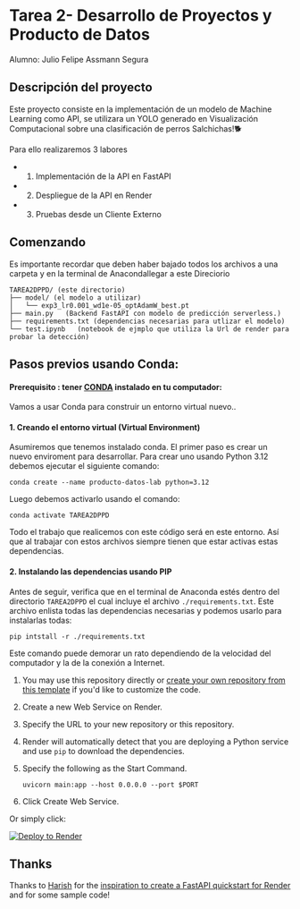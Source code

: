 # Tarea 2- Desarrollo de Proyectos y Producto de Datos

Alumno: Julio Felipe Assmann Segura

## Descripción del proyecto

Este proyecto consiste en la implementación de un modelo de Machine Learning como API, se utilizara un YOLO generado en Visualización Computacional sobre una clasificación de perros Salchichas!🐕

Para ello realizaremos 3 labores 
- 1. Implementación de la API en FastAPI
- 2. Despliegue de la API en Render
- 3. Pruebas desde un Cliente Externo

## Comenzando

Es importante recordar que deben haber bajado todos los archivos a una carpeta y en la terminal de Anacondallegar a este Direciorio
```
TAREA2DPPD/ (este directorio)
├── model/ (el modelo a utilizar)
│   └── exp3_lr0.001_wd1e-05_optAdamW_best.pt 
├── main.py   (Backend FastAPI con modelo de predicción serverless.)
├── requirements.txt (dependencias necesarias para utlizar el modelo)
└── test.ipynb   (notebook de ejmplo que utiliza la Url de render para probar la detección)
```
## Pasos previos usando Conda:
#### Prerequisito : tener [CONDA](https://docs.conda.io/en/latest/) instalado en tu computador:
Vamos a usar Conda para construir un entorno virtual nuevo..

#### 1. Creando el entorno virtual (Virtual Environment)
Asumiremos que tenemos instalado conda. El primer paso es crear un nuevo enviroment para desarrollar. Para crear uno usando Python 3.12 debemos ejecutar el siguiente comando:
```
conda create --name producto-datos-lab python=3.12
```
Luego debemos activarlo usando el comando:
```
conda activate TAREA2DPPD
```
Todo el trabajo que realicemos con este código será en este entorno. Así que al trabajar con estos archivos siempre tienen que estar activas estas dependencias.

#### 2. Instalando las dependencias usando PIP
Antes de seguir, verifica que en el terminal de Anaconda estés dentro del directorio `TAREA2DPPD` el cual incluye el archivo `./requirements.txt`. Este archivo enlista todas las dependencias necesarias y podemos usarlo para instalarlas todas:

```
pip intstall -r ./requirements.txt
```
Este comando puede demorar un rato dependiendo de la velocidad del computador y la de la conexión a Internet.




1. You may use this repository directly or [create your own repository from this template](https://github.com/render-examples/fastapi/generate) if you'd like to customize the code.
2. Create a new Web Service on Render.
3. Specify the URL to your new repository or this repository.
4. Render will automatically detect that you are deploying a Python service and use `pip` to download the dependencies.
5. Specify the following as the Start Command.

    ```shell
    uvicorn main:app --host 0.0.0.0 --port $PORT
    ```

6. Click Create Web Service.

Or simply click:

[![Deploy to Render](https://render.com/images/deploy-to-render-button.svg)](https://render.com/deploy?repo=https://github.com/render-examples/fastapi)

## Thanks

Thanks to [Harish](https://harishgarg.com) for the [inspiration to create a FastAPI quickstart for Render](https://twitter.com/harishkgarg/status/1435084018677010434) and for some sample code!